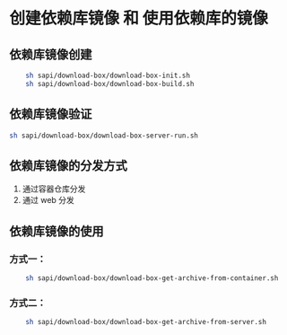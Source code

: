 # 创建依赖库镜像 和 使用依赖库的镜像

## 依赖库镜像创建

```bash 
    sh sapi/download-box/download-box-init.sh
    sh sapi/download-box/download-box-build.sh
```

## 依赖库镜像验证

```bash 
sh sapi/download-box/download-box-server-run.sh
```

## 依赖库镜像的分发方式

1. 通过容器仓库分发
1. 通过 web 分发

## 依赖库镜像的使用

### 方式一：

```bash
    sh sapi/download-box/download-box-get-archive-from-container.sh
```

### 方式二：

```bash
    sh sapi/download-box/download-box-get-archive-from-server.sh
```